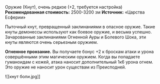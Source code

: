 Оружие (Кнут), очень редкое (+2, требуется настройка)
**Рекомендованная стоимость:** 2500-3200 зм
**Источник:** «Царства Есферии»

Пыточный кнут, превращенный заклинаниями в опасное оружие. Такие кнуты демонессы используют как боевое оружие, и весьма успешно. Зачарованные заклинаниями Огненной Ауры и Болевого Шока, эти кнуты являются очень серьезным оружием.

**Огненное пронзание.** Вы получаете бонус +2 к броскам атаки и урона совершёнными этим магическим оружием. Когда вы попадаете гуманоидам с кожей, атака наносит дополнительный 1к6 урона огнем. Это оружие не наносит урон существам из Преисподней.

![[кнут боли.jpg]]